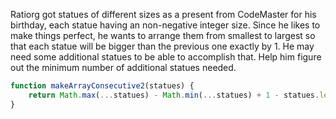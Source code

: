 Ratiorg got statues of different sizes as a present from CodeMaster for his birthday, each statue having an non-negative integer size. 
Since he likes to make things perfect, he wants to arrange them from smallest to largest so that each statue will be bigger than the previous one exactly by 1. 
He may need some additional statues to be able to accomplish that. Help him figure out the minimum number of additional statues needed.

```js
function makeArrayConsecutive2(statues) {
    return Math.max(...statues) - Math.min(...statues) + 1 - statues.length;
}
```

